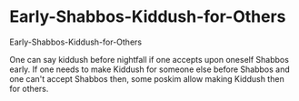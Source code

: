 # Early-Shabbos-Kiddush-for-Others
Early-Shabbos-Kiddush-for-Others

One can say kiddush before nightfall if one accepts upon oneself Shabbos early.
If one needs to make Kiddush for someone else before Shabbos and one can't accept Shabbos then, some poskim allow making Kiddush then for others.
